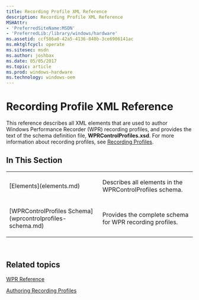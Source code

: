```yaml
---
title: Recording Profile XML Reference
description: Recording Profile XML Reference
MSHAttr:
- 'PreferredSiteName:MSDN'
- 'PreferredLib:/library/windows/hardware'
ms.assetid: ccf586a0-42a5-4136-840b-3ce6906141ac
ms.mktglfcycl: operate
ms.sitesec: msdn
ms.author: joshbax
ms.date: 05/05/2017
ms.topic: article
ms.prod: windows-hardware
ms.technology: windows-oem
---
```


# Recording Profile XML Reference


This reference describes all XML elements that are used to author Windows Performance Recorder (WPR) recording profiles, and provides the text of the schema definition file, **WPRControlProfiles.xsd**. For more information about recording profiles, see [Recording Profiles](recording-profiles.md).

## In This Section


<table>
<colgroup>
<col width="50%" />
<col width="50%" />
</colgroup>
<tbody>
<tr class="odd">
<td><p>[Elements](elements.md)</p></td>
<td><p>Describes all elements in the WPRControlProfiles schema.</p></td>
</tr>
<tr class="even">
<td><p>[WPRControlProfiles Schema](wprcontrolprofiles-schema.md)</p></td>
<td><p>Provides the complete schema for WPR recording profiles.</p></td>
</tr>
</tbody>
</table>

 

## Related topics


[WPR Reference](wpr-reference.md)

[Authoring Recording Profiles](authoring-recording-profiles.md)

 

 







